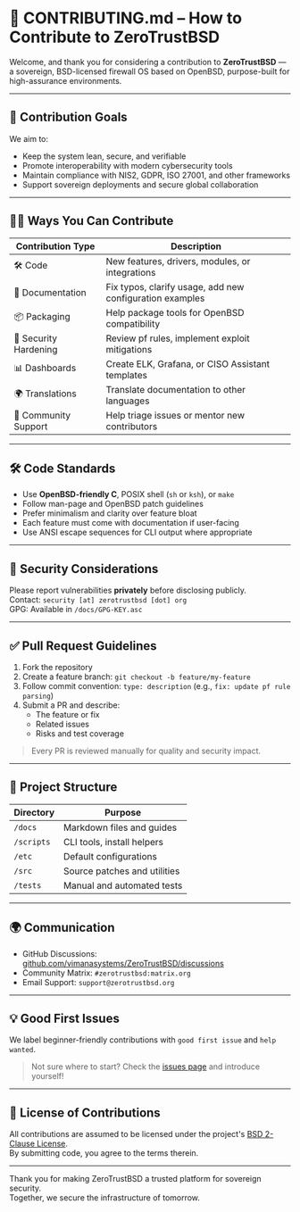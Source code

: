 
# 🤝 CONTRIBUTING.md – How to Contribute to ZeroTrustBSD

Welcome, and thank you for considering a contribution to **ZeroTrustBSD** — a sovereign, BSD-licensed firewall OS based on OpenBSD, purpose-built for high-assurance environments.

---

## 📌 Contribution Goals

We aim to:
- Keep the system lean, secure, and verifiable
- Promote interoperability with modern cybersecurity tools
- Maintain compliance with NIS2, GDPR, ISO 27001, and other frameworks
- Support sovereign deployments and secure global collaboration

---

## 🧑‍💻 Ways You Can Contribute

| Contribution Type     | Description |
|------------------------|-------------|
| 🛠️ Code                | New features, drivers, modules, or integrations |
| 🧾 Documentation        | Fix typos, clarify usage, add new configuration examples |
| 📦 Packaging           | Help package tools for OpenBSD compatibility |
| 🔐 Security Hardening  | Review pf rules, implement exploit mitigations |
| 📊 Dashboards          | Create ELK, Grafana, or CISO Assistant templates |
| 🌍 Translations        | Translate documentation to other languages |
| 🚀 Community Support   | Help triage issues or mentor new contributors |

---

## 🛠️ Code Standards

- Use **OpenBSD-friendly C**, POSIX shell (`sh` or `ksh`), or `make`
- Follow man-page and OpenBSD patch guidelines
- Prefer minimalism and clarity over feature bloat
- Each feature must come with documentation if user-facing
- Use ANSI escape sequences for CLI output where appropriate

---

## 🔐 Security Considerations

Please report vulnerabilities **privately** before disclosing publicly.  
Contact: `security [at] zerotrustbsd [dot] org`  
GPG: Available in `/docs/GPG-KEY.asc`

---

## ✅ Pull Request Guidelines

1. Fork the repository
2. Create a feature branch: `git checkout -b feature/my-feature`
3. Follow commit convention: `type: description` (e.g., `fix: update pf rule parsing`)
4. Submit a PR and describe:
   - The feature or fix
   - Related issues
   - Risks and test coverage

> Every PR is reviewed manually for quality and security impact.

---

## 📂 Project Structure

| Directory        | Purpose |
|------------------|---------|
| `/docs`          | Markdown files and guides |
| `/scripts`       | CLI tools, install helpers |
| `/etc`           | Default configurations |
| `/src`           | Source patches and utilities |
| `/tests`         | Manual and automated tests |

---

## 🌍 Communication

- GitHub Discussions: [github.com/vimanasystems/ZeroTrustBSD/discussions](https://github.com/vimanasystems/ZeroTrustBSD/discussions)
- Community Matrix: `#zerotrustbsd:matrix.org`
- Email Support: `support@zerotrustbsd.org`

---

## 💡 Good First Issues

We label beginner-friendly contributions with `good first issue` and `help wanted`.

> Not sure where to start? Check the [issues page](https://github.com/vimanasystems/ZeroTrustBSD/issues) and introduce yourself!

---

## 📜 License of Contributions

All contributions are assumed to be licensed under the project's [BSD 2-Clause License](./LICENSE.md).  
By submitting code, you agree to the terms therein.

---

Thank you for making ZeroTrustBSD a trusted platform for sovereign security.  
Together, we secure the infrastructure of tomorrow.

